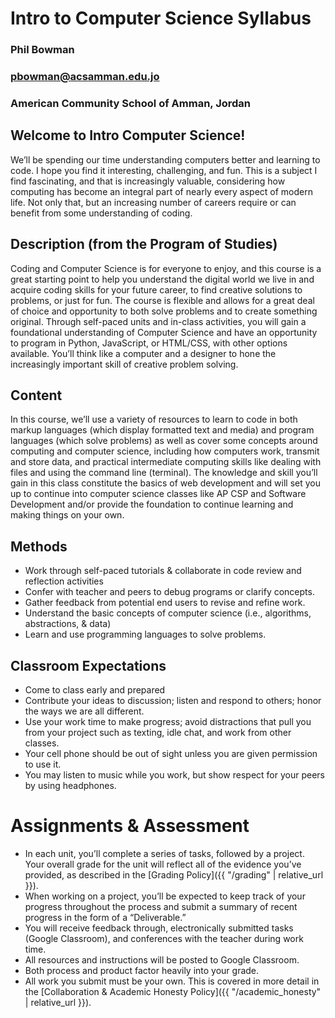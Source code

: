 
# Intro to Computer Science Syllabus
### Phil Bowman 
### [pbowman@acsamman.edu.jo](mailto:pbowman@acsamman.edu.jo)
### American Community School of Amman, Jordan


## Welcome to Intro Computer Science! 

We’ll be spending our time understanding computers better and learning to code. I hope you find it interesting, challenging, and fun. This is a subject I find fascinating, and that is increasingly valuable, considering how computing has become an integral part of nearly every aspect of modern life. Not only that, but an increasing number of careers require or can benefit from some understanding of coding. 


## Description (from the Program of Studies)

Coding and Computer Science is for everyone to enjoy, and this course is a great starting point to help you understand the digital world we live in and acquire coding skills for your future career, to find creative solutions to problems, or just for fun. The course is flexible and allows for a great deal of choice and opportunity to both solve problems and to create something original. Through self-paced units and in-class activities, you will gain a foundational understanding of Computer Science and have an opportunity to program in Python, JavaScript, or HTML/CSS, with other options available. You’ll think like a computer and a designer to hone the increasingly important skill of creative problem solving.


## Content

In this course, we’ll use a variety of resources to learn to code in both markup languages (which display formatted text and media) and program languages (which solve problems) as well as cover some concepts around computing and computer science, including how computers work, transmit and store data, and practical intermediate computing skills like dealing with files and using the command line (terminal). The knowledge and skill you’ll gain in this class constitute the basics of web development and will set you up to continue into computer science classes like AP CSP and Software Development and/or provide the foundation to continue learning and making things on your own. 


## Methods
* Work through self-paced tutorials & collaborate in code review and reflection activities
* Confer with teacher and peers to debug programs or clarify concepts.
* Gather feedback from potential end users to revise and refine work.
* Understand the basic concepts of computer science (i.e., algorithms, abstractions, & data)
* Learn and use programming languages to solve problems.


## Classroom Expectations
* Come to class early and prepared
* Contribute your ideas to discussion; listen and respond to others; honor the ways we are all different.
* Use your work time to make progress; avoid distractions that pull you from your project such as texting, idle chat, and work from other classes.
* Your cell phone should be out of sight unless you are given permission to use it.
* You may listen to music while you work, but show respect for your peers by using headphones.


# Assignments & Assessment
* In each unit, you’ll complete a series of tasks, followed by a project. Your overall grade for the unit will reflect all of the evidence you’ve provided, as described in the [Grading Policy]({{ "/grading" | relative_url }}).
* When working on a project, you’ll be expected to keep track of your progress throughout the process and submit a summary of recent progress in the form of a “Deliverable.”
* You will receive feedback through, electronically submitted tasks (Google Classroom), and conferences with the teacher during work time.
* All resources and instructions will be posted to Google Classroom. 
* Both process and product factor heavily into your grade.
* All work you submit must be your own. This is covered in more detail in the [Collaboration & Academic Honesty Policy]({{ "/academic_honesty" | relative_url }}).